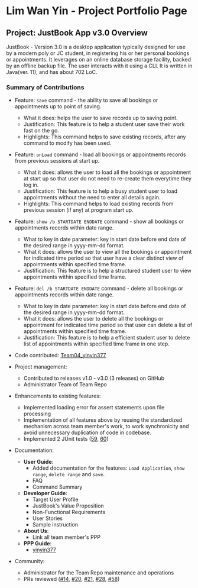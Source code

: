 # Lim Wan Yin - Project Portfolio Page

## Project: JustBook App v3.0 Overview
JustBook - Version 3.0 is a desktop application typically designed for use by a modern poly or JC student, in 
registering his or her personal bookings or appointments. It leverages on an online database storage facility, backed by
an offline backup file. The user interacts with it using a CLI. It is written in Java(ver. 11), and has about 702 LoC.

### Summary of Contributions
- Feature: `save` command - the ability to save all bookings or appointments up to point of saving.
   - What it does: helps the user to save records up to saving point.
   - Justification: This feature is to help a student user save their work fast on the go.
   - Highlights: This command helps to save existing records, after any command to modify has been used.

- Feature: `onLoad` command - load all bookings or appointments records from previous sessions at start up.
  - What it does: allows the user to load all the bookings or appointment at start up so that user do not need to re-create them everytime they log in.
  - Justification: This feature is to help a busy student user to load appointments without the need to enter all details again.
  - Highlights: This command helps to load existing records from previous session (if any) at program start up.

- Feature: `show /b STARTDATE ENDDATE` command - show all bookings or appointments records within date range.
  - What to key in date parameter: key in start date before end date of the desired range in yyyy-mm-dd format.
  - What it does: allows the user to view all the bookings or appointment for indicated time period so that user have a clear distinct view of appointments within specified time frame.
  - Justification: This feature is to help a structured student user to view appointments within specified time frame.

- Feature: `del /b STARTDATE ENDDATE` command - delete all bookings or appointments records within date range.
  - What to key in date parameter: key in start date before end date of the desired range in yyyy-mm-dd format.
  - What it does: allows the user to delete all the bookings or appointment for indicated time period so that user can delete a list of appointments within specified time frame.
  - Justification: This feature is to help a efficient student user to delete list of appointments within specified time frame in one step.

- Code contributed: [Team04_yinyin377](https://nus-tic4001-ay2122s1.github.io/tp-dashboard/?search=yinyin377&breakdown=true&sort=groupTitle&sortWithin=title&since=2021-09-17&timeframe=commit&mergegroup=&groupSelect=groupByRepos&checkedFileTypes=docs~functional-code~test-code~other)

- Project management:
  - Contributed to releases v1.0 - v3.0 (3 releases) on GitHub
  - Administrator Team of Team Repo

- Enhancements to existing features:
  - Implemented loading error for assert statements upon file processing
  - Implementation of all features above by reusing the standardized mechanism across team member's work, to
    work synchronicity and avoid unnecessary duplication of code in codebase.
  - Implemented 2 JUnit tests ([59](https://github.com/AY2122S1-TIC4001-F18-4/tp/pull/59),
  [60](https://github.com/AY2122S1-TIC4001-F18-4/tp/pull/60))


- Documentation:
  - **User Guide**:
    - Added documentation for the features: `Load Application`, `show range`, `delete range` and `save`.
    - FAQ 
    - Command Summary
  - **Developer Guide**:
    - Target User Profile
    - JustBook's Value Proposition
    - Non-Functional Requirements
    - User Stories
    - Sample instruction
  - **About Us**:
    - Link all team member's PPP
  - **PPP Guide**:
    - [yinyin377](yinyin377.md)


- Community:
  - Administrator for the Team Repo maintenance and operations
  - PRs reviewed ([#14](https://github.com/AY2122S1-TIC4001-F18-4/tp/pull/14),
    [#20](https://github.com/AY2122S1-TIC4001-F18-4/tp/pull/20),
    [#21](https://github.com/AY2122S1-TIC4001-F18-4/tp/pull/21),
    [#28](https://github.com/AY2122S1-TIC4001-F18-4/tp/pull/28),
    [#58](https://github.com/AY2122S1-TIC4001-F18-4/tp/pull/58)) 

